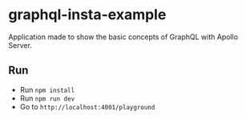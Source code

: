 # graphql-insta-example
Application made to show the basic concepts of GraphQL with Apollo Server.

## Run

- Run `npm install `
- Run `npm run dev`
- Go to `http://localhost:4001/playground`


